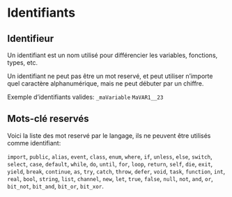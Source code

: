 # Identifiants

## Identifieur

Un identifiant est un nom utilisé pour différencier les variables, fonctions, types, etc.

Un identifiant ne peut pas être un mot reservé, et peut utiliser n’importe quel caractère alphanumérique, mais ne peut débuter par un chiffre.

Exemple d’identifiants valides:
`_maVariable`
`MaVAR1__23`

## Mots-clé reservés

Voici la liste des mot reservé par le langage, ils ne peuvent être utilisés comme identifiant:

`import`, `public`, `alias`, `event`, `class`, `enum`, `where`, `if`, `unless`, `else`, `switch`, `select`, `case`, `default`, `while`, `do`, `until`, `for`, `loop`, `return`, `self`, `die`, `exit`, `yield`, `break`, `continue`, `as`, `try`, `catch`, `throw`, `defer`, `void`, `task`, `function`, `int`, `real`, `bool`, `string`, `list`, `channel`, `new`, `let`, `true`, `false`, `null`, `not`, `and`, `or`, `bit_not`, `bit_and`, `bit_or`, `bit_xor`.
